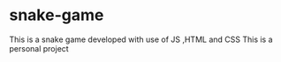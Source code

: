 # snake-game

This is a snake game developed with use of JS ,HTML and CSS
This is a personal project
